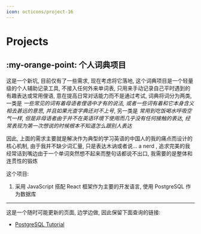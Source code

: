 ```yaml
---
icon: octicons/project-16
---
```

# **Projects**

## :my-orange-point: **个人词典项目**

这是一个新坑, 目前仅有了一些需求, 现在考虑将它落地, 这个词典项目是一个轻量级的个人辅助记录工具, 不接入任何外来单词表, 只用来手动记录自己平时遇到的有趣表达或常用俚语, 意在提高日常对话能力而不是通过考试, 词典将词分为两类, 一类是 *一些常见的词有着母语者俚语中才有的说法, 或者一些词有着和它本身含义相去甚远的意思, 并且如果光查字典还对不上号*, 另一类是 *常用到吃饭喝水呼吸空气一样, 但是非母语者由于并不在英语环境下使用而几乎没有任何接触的表达, 经常表现为第一次想说的时候根本不知道怎么跟别人表达* 

因此, 上面的需求主要就是解决作为典型的学习英语的中国人的我的痛点而设计的核心机制, 由于我并不缺少词汇量, 只是表达木讷或者说... a nerd , 追求完美的我经常话到嘴边由于一个单词突然想不起来而整句话都说不出口, 我需要的是整体和连贯性的锻炼

这个项目: 

1. 采用 JavaScript 搭配 React 框架作为主要的开发语言,  使用 PostgreSQL 作为数据库


---

这是一个随时可能更新的页面, 边学边做, 因此保留下面查询的链接:

- [PostgreSQL Tutorial](https://www.postgresqltutorial.com/)